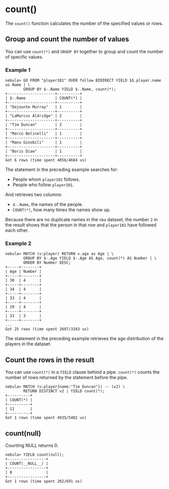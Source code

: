 # count()

The `count()` function calculates the number of the specified values or rows.

## Group and count the number of values

You can use `count(*)` and `GROUP BY` together to group and count the number of specific values.

### Example 1

```nGQL
nebula> GO FROM "player101" OVER follow BIDIRECT YIELD $$.player.name as Name | \
        GROUP BY $-.Name YIELD $-.Name, count(*);
+---------------------+----------+
| $-.Name             | COUNT(*) |
+---------------------+----------+
| "Dejounte Murray"   | 1        |
+---------------------+----------+
| "LaMarcus Aldridge" | 2        |
+---------------------+----------+
| "Tim Duncan"        | 2        |
+---------------------+----------+
| "Marco Belinelli"   | 1        |
+---------------------+----------+
| "Manu Ginobili"     | 1        |
+---------------------+----------+
| "Boris Diaw"        | 1        |
+---------------------+----------+
Got 6 rows (time spent 4056/4684 us)
```

The statement in the preceding example searches for:

* People whom `player101` follows.
* People who follow `player101`.

And retrieves two columns:

* `$-.Name`, the names of the people.
* `COUNT(*)`, how many times the names show up.

Because there are no duplicate names in the `nba` dataset, the number `2` in the result shows that the person in that row and `player101` have followed each other.

### Example 2

```nGQL
nebula> MATCH (v:player) RETURN v.age as Age | \
        GROUP BY $-.Age YIELD $-.Age AS Age, count(*) AS Number | \
        ORDER BY Number DESC;
+-----+--------+
| Age | Number |
+-----+--------+
| 30  | 4      |
+-----+--------+
| 34  | 4      |
+-----+--------+
| 33  | 4      |
+-----+--------+
| 29  | 4      |
+-----+--------+
| 31  | 3      |
+-----+--------+
...
Got 25 rows (time spent 2697/3343 us)
```

The statement in the preceding example retrieves the age distribution of the players in the dataset.

## Count the rows in the result

You can use `count(*)` in a `YIELD` clause behind a pipe. `count(*)` counts the number of rows returned by the statement before the pipe.

```nGQL
nebula> MATCH (v:player{name:"Tim Duncan"}) -- (v2) \
        RETURN DISTINCT v2 | YIELD count(*);
+----------+
| COUNT(*) |
+----------+
| 11       |
+----------+
Got 1 rows (time spent 4935/5482 us)
```

## count(null)

Counting NULL returns 0.

```nGQL
nebula> YIELD count(null);
+-----------------+
| COUNT(__NULL__) |
+-----------------+
| 0               |
+-----------------+
Got 1 rows (time spent 202/691 us)
```